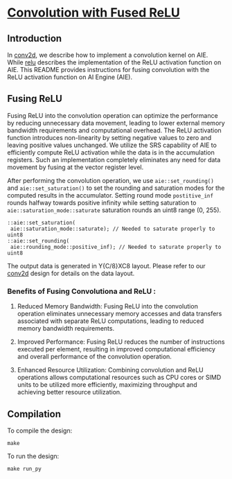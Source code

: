 <!---//===- README.md --------------------------*- Markdown -*-===//
//
// This file is licensed under the Apache License v2.0 with LLVM Exceptions.
// See https://llvm.org/LICENSE.txt for license information.
// SPDX-License-Identifier: Apache-2.0 WITH LLVM-exception
//
// Copyright (C) 2024, Advanced Micro Devices, Inc.
// 
//===----------------------------------------------------------------------===//-->

# <ins>Convolution with Fused ReLU</ins>

## Introduction

In [conv2d](../conv2d), we describe how to implement a convolution kernel on AIE. While [relu](../relu) describes the implementation of the ReLU activation function on AIE. This README provides instructions for fusing convolution with the ReLU activation function on AI Engine (AIE). 

## Fusing ReLU
Fusing ReLU into the convolution operation can optimize the performance by reducing unnecessary data movement, leading to lower external memory bandwidth requirements and computational overhead. The ReLU activation function introduces non-linearity by setting negative values to zero and leaving positive values unchanged. We utilize the SRS capability of AIE to efficiently compute ReLU activation while the data is in the accumulation registers.  Such an implementation completely eliminates any need for data movement by fusing at the vector register level.

After performing the convolution operation, we use `aie::set_rounding()` and `aie::set_saturation()` to set the rounding and saturation modes for the computed results in the accumulator. Setting round mode `postitive_inf` rounds halfway towards positive infinity while setting saturation to `aie::saturation_mode::saturate` saturation rounds an uint8 range (0, 255).  


```
::aie::set_saturation(
 aie::saturation_mode::saturate); // Needed to saturate properly to uint8
::aie::set_rounding(
 aie::rounding_mode::positive_inf); // Needed to saturate properly to uint8
```

The output data is generated in Y{C/8}XC8 layout. Please refer to our [conv2d](../conv2d) design for details on the data layout. 

### Benefits of Fusing Convolutiona and ReLU :

1. Reduced Memory Bandwidth:
Fusing ReLU into the convolution operation eliminates unnecessary memory accesses and data transfers associated with separate ReLU computations, leading to reduced memory bandwidth requirements.

2. Improved Performance:
Fusing ReLU reduces the number of instructions executed per element, resulting in improved computational efficiency and overall performance of the convolution operation.

3. Enhanced Resource Utilization:
Combining convolution and ReLU operations allows computational resources such as CPU cores or SIMD units to be utilized more efficiently, maximizing throughput and achieving better resource utilization.


## Compilation
To compile the design:
```
make
```

To run the design:
```
make run_py
```